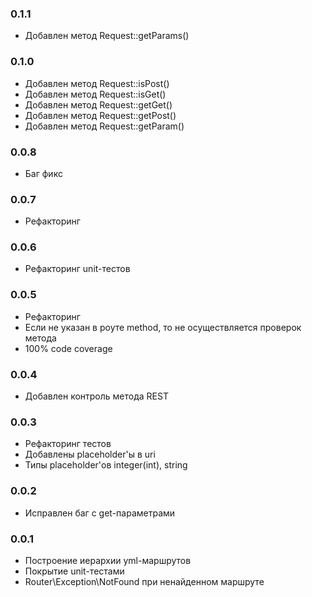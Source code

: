 ### 0.1.1
- Добавлен метод Request::getParams()

### 0.1.0
- Добавлен метод Request::isPost()
- Добавлен метод Request::isGet()
- Добавлен метод Request::getGet()
- Добавлен метод Request::getPost()
- Добавлен метод Request::getParam()

### 0.0.8
- Баг фикс

### 0.0.7
- Рефакторинг

### 0.0.6
- Рефакторинг unit-тестов

### 0.0.5
- Рефакторинг
- Если не указан в роуте method, то не осуществляется проверок метода
- 100% code coverage

### 0.0.4
- Добавлен контроль метода REST

### 0.0.3
- Рефакторинг тестов
- Добавлены placeholder'ы в uri
- Типы placeholder'ов integer(int), string

### 0.0.2
- Исправлен баг с get-параметрами

### 0.0.1
- Построение иерархии yml-маршрутов
- Покрытие unit-тестами
- Router\Exception\NotFound при ненайденном маршруте